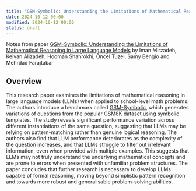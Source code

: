 ```yaml
---
title: "GSM-Symbolic: Understanding the Limitations of Mathematical Reasoning in Large Language Models"
date: 2024-10-12 00:00
modified: 2024-10-12 00:00
status: draft
---
```


Notes from paper [GSM-Symbolic: Understanding the Limitations of Mathematical Reasoning in Large Language Models](https://arxiv.org/abs/2410.05229) by Iman Mirzadeh, Keivan Alizadeh, Hooman Shahrokhi, Oncel Tuzel, Samy Bengio and Mehrdad Farajtabar

## Overview

This research paper examines the limitations of mathematical reasoning in large language models (LLMs) when applied to school-level math problems. The authors introduce a benchmark called [GSM-Symbolic](../../permanent/gsm-symbolic.md), which generates variations of questions from the popular GSM8K dataset using symbolic templates. The study reveals significant performance variation across different instantiations of the same question, suggesting that LLMs may be relying on pattern-matching rather than genuine logical reasoning. The authors also find that LLM performance deteriorates as the complexity of the question increases, and that LLMs struggle to filter out irrelevant information, even when provided with multiple examples. This suggests that LLMs may not truly understand the underlying mathematical concepts and are prone to errors when presented with unfamiliar problem structures. The paper concludes that further research is necessary to develop LLMs capable of formal reasoning, moving beyond simplistic pattern recognition and towards more robust and generalisable problem-solving abilities.
